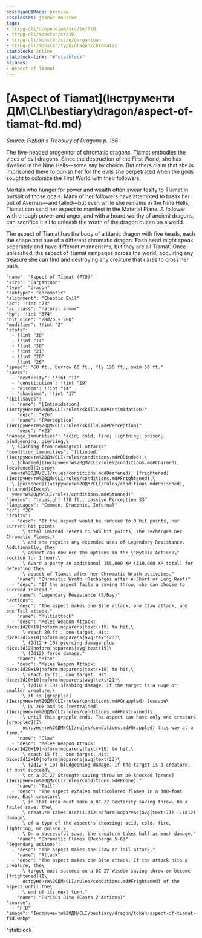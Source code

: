 ```yaml
---
obsidianUIMode: preview
cssclasses: json5e-monster
tags:
- ttrpg-cli/compendium/src/5e/ftd
- ttrpg-cli/monster/cr/30
- ttrpg-cli/monster/size/gargantuan
- ttrpg-cli/monster/type/dragon/chromatic
statblock: inline
statblock-link: "#^statblock"
aliases:
- Aspect of Tiamat
---
```

# [Aspect of Tiamat](Інструменти ДМ\CLI\bestiary\dragon/aspect-of-tiamat-ftd.md)
*Source: Fizban's Treasury of Dragons p. 166*  

The five-headed progenitor of chromatic dragons, Tiamat embodies the vices of evil dragons. Since the destruction of the First World, she has dwelled in the Nine Hells—some say by choice. But others claim that she is imprisoned there to punish her for the evils she perpetrated when the gods sought to colonize the First World with their followers.

Mortals who hunger for power and wealth often swear fealty to Tiamat in pursuit of those goals. Many of her followers have attempted to break her out of Avernus—and failed—but even while she remains in the Nine Hells, Tiamat can send her aspect to manifest in the Material Plane. A follower with enough power and anger, and with a hoard worthy of ancient dragons, can sacrifice it all to unleash the wrath of the dragon queen on a world.

The aspect of Tiamat has the body of a titanic dragon with five heads, each the shape and hue of a different chromatic dragon. Each head might speak separately and have different mannerisms, but they are all Tiamat. Once unleashed, the aspect of Tiamat rampages across the world, acquiring any treasure she can find and destroying any creature that dares to cross her path.

```statblock
"name": "Aspect of Tiamat (FTD)"
"size": "Gargantuan"
"type": "dragon"
"subtype": "chromatic"
"alignment": "Chaotic Evil"
"ac": !!int "23"
"ac_class": "natural armor"
"hp": !!int "574"
"hit_dice": "28d20 + 280"
"modifier": !!int "2"
"stats":
  - !!int "30"
  - !!int "14"
  - !!int "30"
  - !!int "21"
  - !!int "20"
  - !!int "26"
"speed": "60 ft., burrow 60 ft., fly 120 ft., swim 60 ft."
"saves":
  - "dexterity": !!int "11"
  - "constitution": !!int "19"
  - "wisdom": !!int "14"
  - "charisma": !!int "17"
"skillsaves":
  - "name": "[Intimidation](Інструменти%20ДМ/CLI/rules/skills.md#Intimidation)"
    "desc": "+26"
  - "name": "[Perception](Інструменти%20ДМ/CLI/rules/skills.md#Perception)"
    "desc": "+23"
"damage_immunities": "acid; cold; fire; lightning; poison; bludgeoning, piercing,\
  \ slashing from nonmagical attacks"
"condition_immunities": "[blinded](Інструменти%20ДМ/CLI/rules/conditions.md#Blinded),\
  \ [charmed](Інструменти%20ДМ/CLI/rules/conditions.md#Charmed), [deafened](Інстру\
  менти%20ДМ/CLI/rules/conditions.md#Deafened), [frightened](Інструменти%20ДМ/CLI/rules/conditions.md#Frightened),\
  \ [poisoned](Інструменти%20ДМ/CLI/rules/conditions.md#Poisoned), [stunned](Інстр\
  ументи%20ДМ/CLI/rules/conditions.md#Stunned)"
"senses": "truesight 120 ft., passive Perception 33"
"languages": "Common, Draconic, Infernal"
"cr": "30"
"traits":
  - "desc": "If the aspect would be reduced to 0 hit points, her current hit point\
      \ total instead resets to 500 hit points, she recharges her Chromatic Flames,\
      \ and she regains any expended uses of Legendary Resistance. Additionally, the\
      \ aspect can now use the options in the \"Mythic Actions\" section for 1 hour.\
      \ Award a party an additional 155,000 XP (310,000 XP total) for defeating the\
      \ aspect of Tiamat after her Chromatic Wrath activates."
    "name": "Chromatic Wrath (Recharges after a Short or Long Rest)"
  - "desc": "If the aspect fails a saving throw, she can choose to succeed instead."
    "name": "Legendary Resistance (5/Day)"
"actions":
  - "desc": "The aspect makes one Bite attack, one Claw attack, and one Tail attack."
    "name": "Multiattack"
  - "desc": "Melee Weapon Attack: dice:1d20+19|noform|noparens|text(+19) to hit,\
      \ reach 20 ft., one target. Hit: dice:2d12+10|noform|noparens|avg|text(23)\
      \ (2d12 + 10) piercing damage plus dice:3d12|noform|noparens|avg|text(19)\
      \ (3d12) force damage."
    "name": "Bite"
  - "desc": "Melee Weapon Attack: dice:1d20+19|noform|noparens|text(+19) to hit,\
      \ reach 15 ft., one target. Hit: dice:2d10+10|noform|noparens|avg|text(21)\
      \ (2d10 + 10) slashing damage. If the target is a Huge or smaller creature,\
      \ it is [grappled](Інструменти%20ДМ/CLI/rules/conditions.md#Grappled) (escape\
      \ DC 20) and is [restrained](Інструменти%20ДМ/CLI/rules/conditions.md#Restrained)\
      \ until this grapple ends. The aspect can have only one creature [grappled](І\
      нструменти%20ДМ/CLI/rules/conditions.md#Grappled) this way at a time."
    "name": "Claw"
  - "desc": "Melee Weapon Attack: dice:1d20+19|noform|noparens|text(+19) to hit,\
      \ reach 15 ft., one target. Hit: dice:2d12+10|noform|noparens|avg|text(23)\
      \ (2d12 + 10) bludgeoning damage. If the target is a creature, it must succeed\
      \ on a DC 27 Strength saving throw or be knocked [prone](Інструменти%20ДМ/CLI/rules/conditions.md#Prone)."
    "name": "Tail"
  - "desc": "The aspect exhales multicolored flames in a 300-foot cone. Each creature\
      \ in that area must make a DC 27 Dexterity saving throw. On a failed save, the\
      \ creature takes dice:11d12|noform|noparens|avg|text(71) (11d12) damage\
      \ of a type of the aspect's choosing: acid, cold, fire, lightning, or poison.\
      \ On a successful save, the creature takes half as much damage."
    "name": "Chromatic Flames (Recharge 5-6)"
"legendary_actions":
  - "desc": "The aspect makes one Claw or Tail attack."
    "name": "Attack"
  - "desc": "The aspect makes one Bite attack. If the attack hits a creature, the\
      \ target must succeed on a DC 27 Wisdom saving throw or become [frightened](І\
      нструменти%20ДМ/CLI/rules/conditions.md#Frightened) of the aspect until the\
      \ end of its next turn."
    "name": "Furious Bite (Costs 2 Actions)"
"source":
  - "FTD"
"image": "Інструменти%20ДМ/CLI/bestiary/dragon/token/aspect-of-tiamat-ftd.webp"
```
^statblock